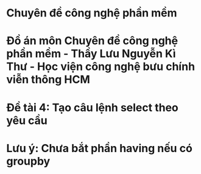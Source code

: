 # Chuyên đề công nghệ phần mềm
# Đồ án môn Chuyên đề công nghệ phần mềm - Thầy Lưu Nguyễn Kì Thư - Học viện công nghệ bưu chính viễn thông HCM
# Đề tài 4: Tạo câu lệnh select theo yêu cầu
# Lưu ý: Chưa bắt phần having nếu có groupby
